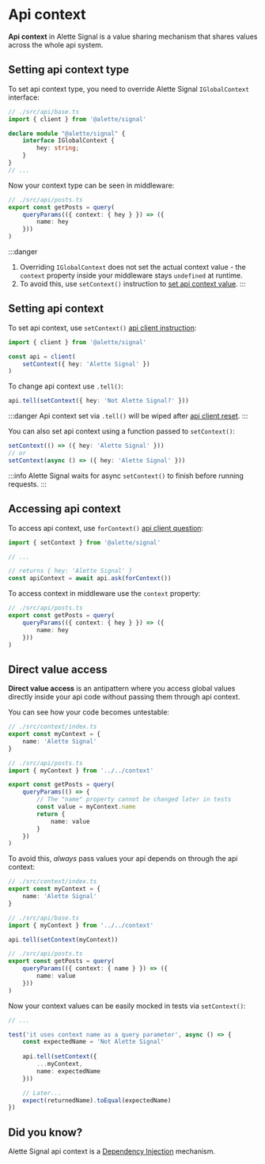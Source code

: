 # Api context
**Api context** in Alette Signal is a value sharing mechanism that shares values 
across the whole api system.

## Setting api context type
To set api context type, you need to override Alette Signal `IGlobalContext`
interface:
```ts
// ./src/api/base.ts
import { client } from '@alette/signal'

declare module "@alette/signal" {
    interface IGlobalContext {
        hey: string;
    }
}
// ...
```

Now your context type can be seen in middleware:
```ts
// ./src/api/posts.ts
export const getPosts = query(
    queryParams(({ context: { hey } }) => ({
        name: hey
    }))
)
```

:::danger
1. Overriding `IGlobalContext` does not set the actual context value - 
the `context` property inside your middleware stays `undefined` at runtime. 
2. To avoid this, use `setContext()` instruction to [set api context value](#setting-api-context).
:::

## Setting api context
To set api context, use `setContext()`
[api client instruction](api-configuration/#api-client-instruction):
```ts
import { client } from '@alette/signal'

const api = client(
    setContext({ hey: 'Alette Signal' })
)
```

To change api context use `.tell()`:
```ts
api.tell(setContext({ hey: 'Not Alette Signal?' }))
```
:::danger
Api context set via `.tell()` will be wiped after 
[api client reset](api-configuration/#resetting-api-client).
:::

You can also set api context using a function passed to `setContext()`:
```ts
setContext(() => ({ hey: 'Alette Signal' }))
// or
setContext(async () => ({ hey: 'Alette Signal' }))
```

:::info
Alette Signal waits for async `setContext()` 
to finish before running requests.
:::

## Accessing api context
To access api context, use `forContext()`
[api client question](api-configuration/#api-client-question):
```ts
import { setContext } from '@alette/signal'

// ...

// returns { hey: 'Alette Signal' }
const apiContext = await api.ask(forContext())
```

To access context in middleware use the `context` property:
```ts
// ./src/api/posts.ts
export const getPosts = query(
    queryParams(({ context: { hey } }) => ({
        name: hey
    }))
)
```

## Direct value access
**Direct value access** is an antipattern where you access global values
directly inside your api code without passing them through api context.

You can see how your code becomes untestable:
```ts
// ./src/context/index.ts
export const myContext = {
    name: 'Alette Signal'
}

// ./src/api/posts.ts
import { myContext } from '../../context'

export const getPosts = query(
    queryParams(() => {
        // The "name" property cannot be changed later in tests
        const value = myContext.name
        return {
            name: value
        }
    })
)
```

To avoid this, _always_ pass values your api depends on 
through the api context:
```ts
// ./src/context/index.ts
export const myContext = {
    name: 'Alette Signal'
}

// ./src/api/base.ts
import { myContext } from '../../context'

api.tell(setContext(myContext))

// ./src/api/posts.ts
export const getPosts = query(
    queryParams(({ context: { name } }) => ({
        name: value
    }))
)
```

Now your context values can be easily mocked in tests via `setContext()`:
```ts
// ...

test('it uses context name as a query parameter', async () => {
    const expectedName = 'Not Alette Signal'
    
    api.tell(setContext({
        ...myContext,
        name: expectedName
    }))

    // Later...
    expect(returnedName).toEqual(expectedName)
})
```

## Did you know?
Alette Signal api context is a
    [Dependency Injection](https://stackify.com/dependency-injection/) mechanism.